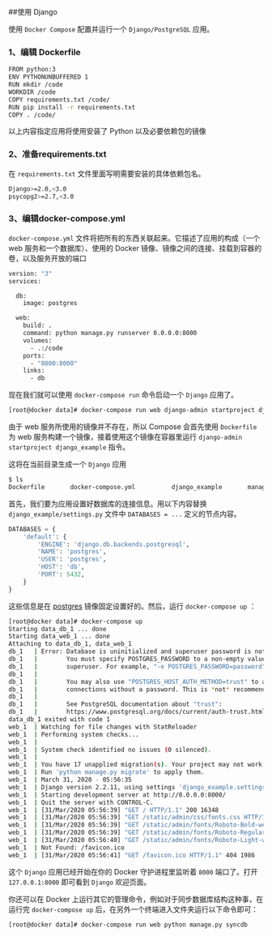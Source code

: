 ##使用 Django

使用 `Docker Compose` 配置并运行一个 `Django/PostgreSQL` 应用。

### 1、编辑 Dockerfile

```bash
FROM python:3
ENV PYTHONUNBUFFERED 1
RUN mkdir /code
WORKDIR /code
COPY requirements.txt /code/
RUN pip install -r requirements.txt
COPY . /code/
```

以上内容指定应用将使用安装了 Python 以及必要依赖包的镜像



### 2、准备requirements.txt

在 `requirements.txt` 文件里面写明需要安装的具体依赖包名。

```bash
Django>=2.0,<3.0
psycopg2>=2.7,<3.0
```



### 3、编辑docker-compose.yml

`docker-compose.yml` 文件将把所有的东西关联起来。它描述了应用的构成（一个 web 服务和一个数据库）、使用的 Docker 镜像、镜像之间的连接、挂载到容器的卷，以及服务开放的端口

```bash
version: "3"
services:

  db:
    image: postgres

  web:
    build: .
    command: python manage.py runserver 0.0.0.0:8000
    volumes:
      - .:/code
    ports:
      - "8000:8000"
    links:
      - db
```

现在我们就可以使用 `docker-compose run` 命令启动一个 `Django` 应用了。

```bash
[root@docker data]# docker-compose run web django-admin startproject django_example .
```

由于 web 服务所使用的镜像并不存在，所以 Compose 会首先使用 `Dockerfile` 为 web 服务构建一个镜像，接着使用这个镜像在容器里运行 `django-admin startproject django_example` 指令。

这将在当前目录生成一个 `Django` 应用

```bash
$ ls
Dockerfile       docker-compose.yml          django_example       manage.py       requirements.txt
```

首先，我们要为应用设置好数据库的连接信息。用以下内容替换 `django_example/settings.py` 文件中 `DATABASES = ...` 定义的节点内容。

```python
DATABASES = {
    'default': {
        'ENGINE': 'django.db.backends.postgresql',
        'NAME': 'postgres',
        'USER': 'postgres',
        'HOST': 'db',
        'PORT': 5432,
    }
}
```

这些信息是在 [postgres](https://hub.docker.com/_/postgres/) 镜像固定设置好的。然后，运行 `docker-compose up` ：

```bash
[root@docker data]# docker-compose up              
Starting data_db_1 ... done
Starting data_web_1 ... done
Attaching to data_db_1, data_web_1
db_1   | Error: Database is uninitialized and superuser password is not specified.
db_1   |        You must specify POSTGRES_PASSWORD to a non-empty value for the
db_1   |        superuser. For example, "-e POSTGRES_PASSWORD=password" on "docker run".
db_1   | 
db_1   |        You may also use "POSTGRES_HOST_AUTH_METHOD=trust" to allow all
db_1   |        connections without a password. This is *not* recommended.
db_1   | 
db_1   |        See PostgreSQL documentation about "trust":
db_1   |        https://www.postgresql.org/docs/current/auth-trust.html
data_db_1 exited with code 1
web_1  | Watching for file changes with StatReloader
web_1  | Performing system checks...
web_1  | 
web_1  | System check identified no issues (0 silenced).
web_1  | 
web_1  | You have 17 unapplied migration(s). Your project may not work properly until you apply the migrations for app(s): admin, auth, contenttypes, sessions.
web_1  | Run 'python manage.py migrate' to apply them.
web_1  | March 31, 2020 - 05:56:35
web_1  | Django version 2.2.11, using settings 'django_example.settings'
web_1  | Starting development server at http://0.0.0.0:8000/
web_1  | Quit the server with CONTROL-C.
web_1  | [31/Mar/2020 05:56:39] "GET / HTTP/1.1" 200 16348
web_1  | [31/Mar/2020 05:56:39] "GET /static/admin/css/fonts.css HTTP/1.1" 200 423
web_1  | [31/Mar/2020 05:56:39] "GET /static/admin/fonts/Roboto-Bold-webfont.woff HTTP/1.1" 200 86184
web_1  | [31/Mar/2020 05:56:39] "GET /static/admin/fonts/Roboto-Regular-webfont.woff HTTP/1.1" 200 85876
web_1  | [31/Mar/2020 05:56:40] "GET /static/admin/fonts/Roboto-Light-webfont.woff HTTP/1.1" 200 85692
web_1  | Not Found: /favicon.ico
web_1  | [31/Mar/2020 05:56:41] "GET /favicon.ico HTTP/1.1" 404 1986
```

这个 `Django` 应用已经开始在你的 Docker 守护进程里监听着 `8000` 端口了。打开 `127.0.0.1:8000` 即可看到 `Django` 欢迎页面。

你还可以在 Docker 上运行其它的管理命令，例如对于同步数据库结构这种事，在运行完 `docker-compose up` 后，在另外一个终端进入文件夹运行以下命令即可：

```bash
[root@docker data]# docker-compose run web python manage.py syncdb
```